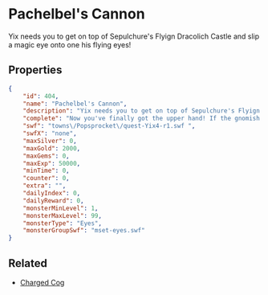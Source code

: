 # Pachelbel's Cannon

Yix needs you to get on top of Sepulchure's Flyign Dracolich Castle and slip a magic eye onto one his flying eyes!

## Properties

```json
{
    "id": 404,
    "name": "Pachelbel's Cannon",
    "description": "Yix needs you to get on top of Sepulchure's Flyign Dracolich Castle and slip a magic eye onto one his flying eyes!",
    "complete": "Now you've finally got the upper hand! If the gnomish Magic Eye works the way that it's supposed to (good luck) then you will have a directly line to Sepulchure's Plans!",
    "swf": "towns\/Popsprocket\/quest-Yix4-r1.swf ",
    "swfX": "none",
    "maxSilver": 0,
    "maxGold": 2000,
    "maxGems": 0,
    "maxExp": 50000,
    "minTime": 0,
    "counter": 0,
    "extra": "",
    "dailyIndex": 0,
    "dailyReward": 0,
    "monsterMinLevel": 1,
    "monsterMaxLevel": 99,
    "monsterType": "Eyes",
    "monsterGroupSwf": "mset-eyes.swf"
}
```

## Related

- [Charged Cog](../items/2279-charged-cog.md)

